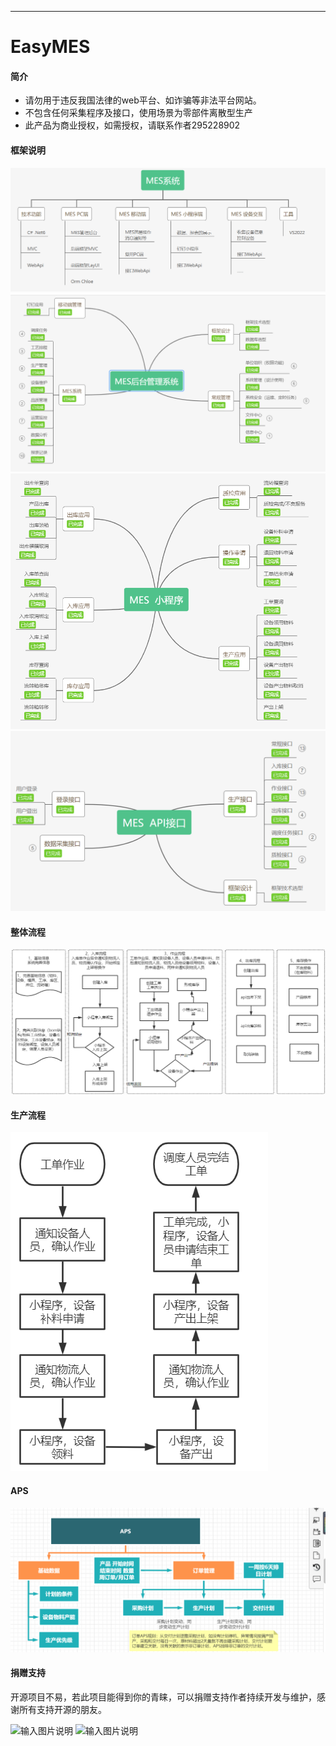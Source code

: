 <p></p>
<p></p>

----
# EasyMES 

#### 简介
- 请勿用于违反我国法律的web平台、如诈骗等非法平台网站。
- 不包含任何采集程序及接口，使用场景为零部件离散型生产
- 此产品为商业授权，如需授权，请联系作者295228902

#### 框架说明

![输入图片说明](mes.png)
![输入图片说明](%E5%90%8E%E5%8F%B0.png)
![输入图片说明](%E5%B0%8F%E7%A8%8B%E5%BA%8F.png)
![输入图片说明](%E6%8E%A5%E5%8F%A3.png)

#### 整体流程
![输入图片说明](image.png)

#### 生产流程
![输入图片说明](%E7%94%9F%E4%BA%A7.png)

#### APS
![输入图片说明](aps.png)

#### 捐赠支持

开源项目不易，若此项目能得到你的青睐，可以捐赠支持作者持续开发与维护，感谢所有支持开源的朋友。


![输入图片说明](https://images.gitee.com/uploads/images/2020/0331/144842_7cf04ad6_7353672.jpeg "1585637076201.jpg")          ![输入图片说明](https://images.gitee.com/uploads/images/2020/0331/144852_8b26c8cb_7353672.png "mm_facetoface_collect_qrcode_1585637044089.png")
